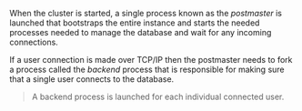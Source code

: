 When the cluster is started, a single process known as the _postmaster_ is launched that bootstraps the entire instance and starts the needed processes needed to manage the database and wait for any incoming connections.

If a user connection is made over TCP/IP then the postmaster needs to fork a process called the _backend_ process that is responsible for making sure that a single user connects to the database.

> A backend process is launched for each individual connected user.



